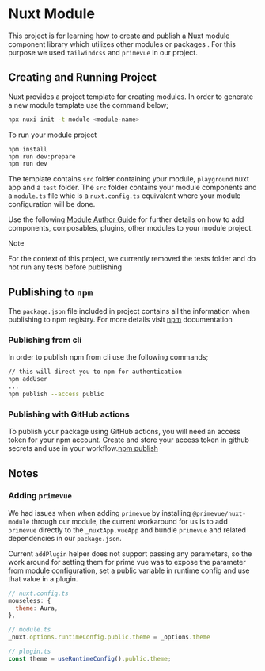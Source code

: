 # Nuxt Module

This project is for learning how to create and publish a Nuxt module 
component library which utilizes other modules or packages . For 
this purpose we used `tailwindcss` and `primevue` in our project.

## Creating and Running Project

Nuxt provides a project template for creating modules. In order to generate a 
new module template use the command below;

```bash
npx nuxi init -t module <module-name>
```

To run your module project

```bash
npm install
npm run dev:prepare
npm run dev
```

The template contains `src` folder containing your module, `playground` nuxt 
app and a `test` folder. The `src` folder contains your module components and
a `module.ts` file whic is a `nuxt.config.ts` equivalent where your module 
configuration will be done. 

Use the following [Module Author Guide][] for further details on how to add 
components, composables, plugins, other modules to your module project.

> [!NOTE]
>
> For the context of this project, we currently removed the tests folder and 
> do not run any tests before publishing


## Publishing to `npm`

The `package.json` file included in project contains all the information
when publishing to npm registry. For more details visit [npm][] documentation

### Publishing from cli

In order to publish npm from cli use the following commands;

```bash
// this will direct you to npm for authentication
npm addUser
...
npm publish --access public
```

### Publishing with GitHub actions

To publish your package using GitHub actions, you will need an access token for
your npm account. Create and store your access token in github secrets and
use in your workflow.[npm publish](.github/workflows/npm-publish.yml)

## Notes

### Adding `primevue`

We had issues when when adding `primevue` by installing `@primevue/nuxt-module` 
through our module, the current workaround for us is to add `primevue` directly
to the `_nuxtApp.vueApp` and bundle `primevue` and related dependencies in our 
`package.json`.

Current `addPlugin` helper does not support passing any parameters, so the work
around for setting them for prime vue was to expose the parameter from module
configuration, set a public variable in runtime config and use that value
in a plugin.

```javascript
// nuxt.config.ts
mouseless: {
  theme: Aura,
},

// module.ts
_nuxt.options.runtimeConfig.public.theme = _options.theme

// plugin.ts
const theme = useRuntimeConfig().public.theme;
```

[npm]: https://docs.npmjs.com/
[Module Author Guide]: https://nuxt.com/docs/guide/going-further/modules